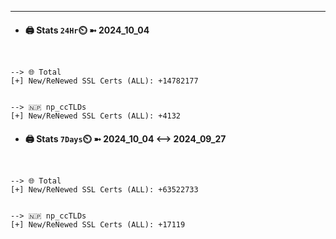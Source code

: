 

---
- #### 🖨️ **Stats** `24Hr`⏲️ ➼ 2024_10_04
```console


--> 🌐 Total
[+] New/ReNewed SSL Certs (ALL): +14782177


--> 🇳🇵 np_ccTLDs
[+] New/ReNewed SSL Certs (ALL): +4132

```

- #### 🖨️ **Stats** `7Days`⏲️ ➼ 2024_10_04 <--> 2024_09_27
```console


--> 🌐 Total
[+] New/ReNewed SSL Certs (ALL): +63522733


--> 🇳🇵 np_ccTLDs
[+] New/ReNewed SSL Certs (ALL): +17119

```

